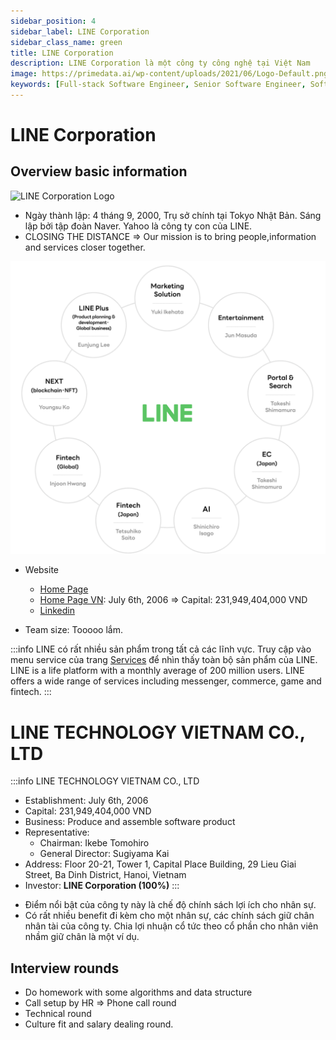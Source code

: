 ```yaml
---
sidebar_position: 4
sidebar_label: LINE Corporation
sidebar_class_name: green
title: LINE Corporation
description: LINE Corporation là một công ty công nghệ tại Việt Nam
image: https://primedata.ai/wp-content/uploads/2021/06/Logo-Default.png
keywords: [Full-stack Software Engineer, Senior Software Engineer, Software Engineer, JS Framework, UI Framework, Frontend Developer, Nguyễn Lê Phong]
---
```


# LINE Corporation
## Overview basic information
![LINE Corporation Logo](https://static.line-scdn.net/ltv-web/172129b9001/img/pc/logo_h1_v2.png)

* Ngày thành lập: 4 tháng 9, 2000, Trụ sở chính tại Tokyo Nhật Bản. Sáng lập bởi tập đoàn Naver. Yahoo là công ty con của LINE.
* CLOSING THE DISTANCE => Our mission is to bring people,information and services closer together.

![LINE Corporation Overview](../../static/blogger/LineModel.png)

* Website
    - [Home Page](https://linecorp.com/en/company/organization)
    - [Home Page VN](https://linetechnology.com.vn/en/company/info): July 6th, 2006 => Capital: 231,949,404,000 VND
    - [Linkedin](https://www.linkedin.com/company/linecorp/)

* Team size: Tooooo lắm.

:::info
LINE có rất nhiều sản phẩm trong tất cả các lĩnh vực. Truy cập vào menu service của trang [Services](https://line.me/en/) để nhìn thấy toàn bộ sản phẩm của LINE.
LINE is a life platform with a monthly average of 200 million users.
LINE offers a wide range of services including messenger, commerce, game and fintech.
:::

# LINE TECHNOLOGY VIETNAM CO., LTD
:::info LINE TECHNOLOGY VIETNAM CO., LTD

- Establishment: July 6th, 2006
- Capital: 231,949,404,000 VND
- Business: Produce and assemble software product
- Representative: 
  - Chairman: Ikebe Tomohiro
  - General Director: Sugiyama Kai
- Address: Floor 20-21, Tower 1, Capital Place Building, 29 Lieu Giai Street, Ba Dinh District, Hanoi, Vietnam
- Investor: **LINE Corporation (100%)**
:::


* Điểm nổi bật của công ty này là chế độ chính sách lợi ích cho nhân sự.
* Có rất nhiều benefit đi kèm cho một nhân sự, các chính sách giữ chân nhân tài của công ty. Chia lợi nhuận cổ tức theo cổ phần cho nhân viên nhầm giữ chân là một ví dụ.


## Interview rounds
- Do homework with some algorithms and data structure
- Call setup by HR => Phone call round
- Technical round
- Culture fit and salary dealing round.
